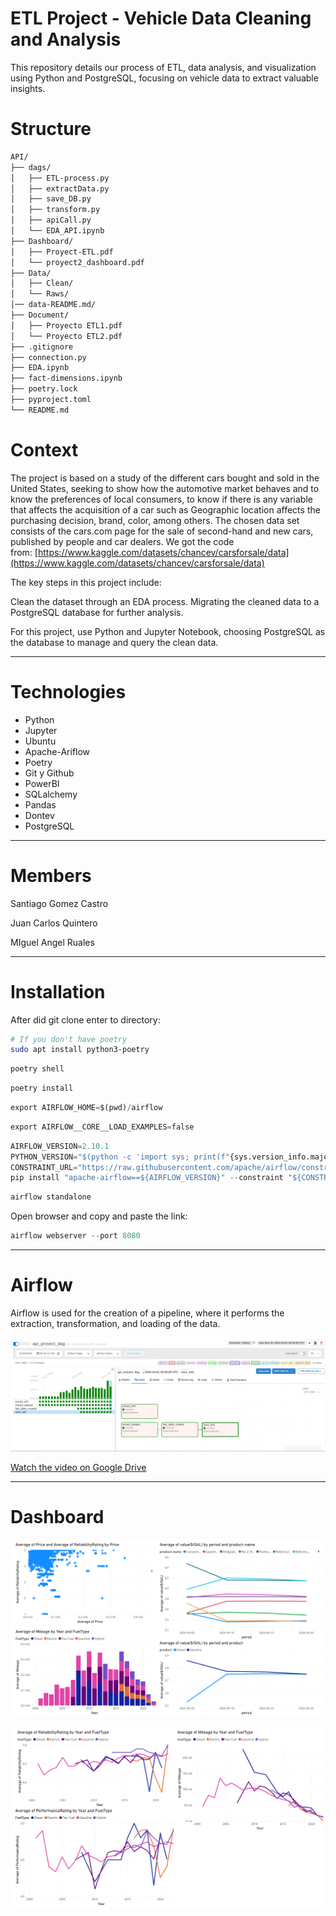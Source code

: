 # ETL Project - Vehicle Data Cleaning and Analysis
This repository details our process of ETL, data analysis, and visualization using Python and PostgreSQL, focusing on vehicle data to extract valuable insights.

# Structure

```bash
API/
├── dags/
│   ├── ETL-process.py
│   ├── extractData.py
│   ├── save_DB.py
│   ├── transform.py
│   ├── apiCall.py
│   └── EDA_API.ipynb
├── Dashboard/
│   ├── Proyect-ETL.pdf
│   └── proyect2_dashboard.pdf
├── Data/
│   ├── Clean/
│   └── Raws/
│── data-README.md/
├── Document/
│   ├── Proyecto ETL1.pdf
│   └── Proyecto ETL2.pdf
├── .gitignore
├── connection.py
├── EDA.ipynb
├── fact-dimensions.ipynb
├── poetry.lock
├── pyproject.toml
└── README.md

```

# **Context**

The project is based on a study of the different cars bought and sold in the United States, seeking to show how the automotive market behaves and to know the preferences of local consumers, to know if there is any variable that affects the acquisition of a car such as Geographic location affects the purchasing decision, brand, color, among others. The chosen data set consists of the cars.com page for the sale of second-hand and new cars, published by people and car dealers. We got the code from: [https://www.kaggle.com/datasets/chancev/carsforsale/data](https://www.kaggle.com/datasets/chancev/carsforsale/data)

The key steps in this project include:

Clean the dataset through an EDA process. Migrating the cleaned data to a PostgreSQL database for further analysis.

For this project, use Python and Jupyter Notebook, choosing PostgreSQL as the database to manage and query the clean data.

---

# Technologies

- Python
- Jupyter
- Ubuntu
- Apache-Ariflow
- Poetry
- Git y Github
- PowerBI
- SQLalchemy
- Pandas
- Dontev
- PostgreSQL

---

# Members

Santiago Gomez Castro

Juan Carlos Quintero

MIguel Angel Ruales

---

# Installation

After did git clone enter to directory:

```bash
# If you don't have poetry
sudo apt install python3-poetry 
```

```bash
poetry shell
```

```bash
poetry install 
```

```python
export AIRFLOW_HOME=$(pwd)/airflow
```

```python
export AIRFLOW__CORE__LOAD_EXAMPLES=false
```

```python
AIRFLOW_VERSION=2.10.1
PYTHON_VERSION="$(python -c 'import sys; print(f"{sys.version_info.major}.{sys.version_info.minor}")')"
CONSTRAINT_URL="https://raw.githubusercontent.com/apache/airflow/constraints-${AIRFLOW_VERSION}/constraints-${PYTHON_VERSION}.txt"
pip install "apache-airflow==${AIRFLOW_VERSION}" --constraint "${CONSTRAINT_URL}"
```

```python
airflow standalone
```

Open browser and copy and paste the link:

```python
airflow webserver --port 8080

```

---

# Airflow

Airflow is used for the creation of a pipeline, where it performs the extraction, transformation, and loading of the data.

![image.png](data-README.md/Airflow.png)

[Watch the video on Google Drive](https://drive.google.com/file/d/1s7ovi75F-XvlqxjTJW9CAGF5isFLbHLI/view?usp=sharing)

---

# **Dashboard**

![image.png](data-README.md/DashboardPart21.png)

![image.png](data-README.md/DashboardPart22.png)
